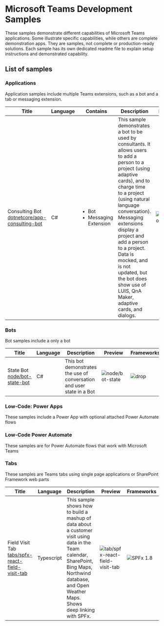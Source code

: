 # Microsoft Teams Development Samples

These samples demonstrate different capabilities of Microsoft Teams applications. Some illustrate specific capabilities, while others are complete demonstration apps. They are samples, not complete or production-ready solutions. Each sample has its own dedicated readme file to explain setup instructions and demonstrated capability.

## List of samples

### Applications

Application samples include multiple Teams extensions, such as a bot and a tab or messaging extension. 

Title|Language|Contains|Description|Preview| Frameworks
----|----|-------|------|-----|------
Consulting Bot<br/>[dotnetcore/app-consulting-bot](#) | C# | <ul><li>Bot</li><li>Messaging Extension</li></ul>|This sample demonstrates a bot to be used by consultants. It allows users to add a person to a project (using adaptive cards), and to charge time to a project (using natural language conversation). Messaging extensions display a project and add a person to a project. Data is mocked, and is not updated, but the bot does show use of LUIS, QnA Maker, adaptive cards, and dialogs.|![node/bot-state](https://raw.githubusercontent.com/SharePoint/sp-dev-fx-webparts/master/samples/react-youtube/assets/Preview.gif)|![Bot SDK 4.6](https://img.shields.io/badge/Bot&nbsp;SDK-4.6-green.svg)

### Bots

Bot samples include a only a bot

Title|Language|Description|Preview| Frameworks
----|----|-------|------|-----
State Bot<br/>[node/bot-state-bot](#)|C#|This bot demonstrates the use of conversation and user state in a Bot |![node/bot-state](https://raw.githubusercontent.com/SharePoint/sp-dev-fx-webparts/master/samples/react-youtube/assets/Preview.gif)|![drop](https://img.shields.io/badge/Bot&nbsp;SDK-4.6-green.svg)

### Low-Code: Power Apps

These samples include a Power App with optional attached Power Automate flows

### Low-Code Power Automate

These samples are for Power Automate flows that work with Microsoft Teams

### Tabs

These samples are Teams tabs using single page applications or SharePoint Framework web parts

Title|Language|Description|Preview| Frameworks
----|----|-------|------|-----
Field Visit Tab<br/>[tabs/spfx-react-field-visit-tab](#)|Typescript|This sample shows how to build a mashup of data about a customer visit using data in the Team calendar, SharePoint, Bing Maps, Northwind database, and Open Weather Maps. Shows deep linking with SPFx.|![tab/spfx-react-field-visit-tab](https://raw.githubusercontent.com/SharePoint/sp-dev-fx-webparts/master/samples/react-youtube/assets/Preview.gif)|![SPFx 1.8](https://img.shields.io/badge/SPFx-1.8-green.svg)